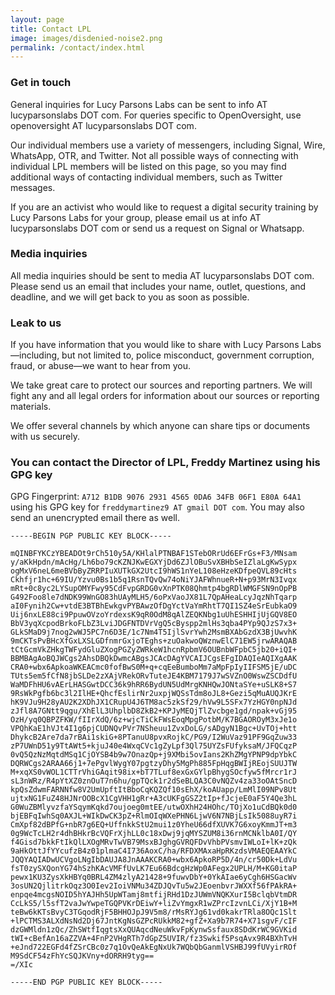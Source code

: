 ```yaml
---
layout: page
title: Contact LPL
image: images/disdenied-noise2.png
permalink: /contact/index.html
---
```

### Get in touch ###

General inquiries for Lucy Parsons Labs can be sent to info AT lucyparsonslabs DOT com. For queries specific to OpenOversight, use openoversight AT lucyparsonslabs DOT com.

Our individual members use a variety of messengers, including Signal, Wire, WhatsApp, OTR, and Twitter. Not all possible ways of connecting with individual LPL members will be listed on this page, so you may find additional ways of contacting individual members, such as Twitter messages.

If you are an activist who would like to request a digital security training by Lucy Parsons Labs for your group, please email us at info AT lucyparsonslabs DOT com or send us a request on Signal or Whatsapp.

### Media inquiries ###
All media inquiries should be sent to media AT lucyparsonslabs DOT com. Please send us an email that includes your name, outlet, questions, and deadline, and we will get back to you as soon as possible.

### Leak to us ###
If you have information that you would like to share with Lucy Parsons Labs—including, but not limited to, police misconduct, government corruption, fraud, or abuse—we want to hear from you.

We take great care to protect our sources and reporting partners. We will fight any and all legal orders for information about our sources or reporting materials.

We offer several channels by which anyone can share tips or documents with us securely.

### You can contact the Director of LPL, Freddy Martinez using his GPG key

GPG Fingerprint: `A712 B1DB 9076 2931 4565 0DA6 34FB 06F1 E80A 64A1` using his GPG key for `freddymartinez9 AT gmail DOT com`. You may also send an unencrypted email there as well.

~~~~~~~~
-----BEGIN PGP PUBLIC KEY BLOCK-----

mQINBFYKCzYBEADOt9rCh510y5A/KHlalPTNBAF1STebORrUd6EFrGs+F3/MNsam
y/aKkHpdn/mAcHg/Lh6bo79cKZNJKwEGXYjDd6ZJlOBuSvXBHbSeIZlaLgKwSypx
ogMxV6neL6meBVbByZRRPIuXUTkGX2UtcI9hWS1nYeL108eHzeKDfpeQVL89cHts
Ckhfjr1hc+69IU/Yzvu0Bs1b5q1RsnTQvQw74oNiYJAFWhnueR+N+p93MrN3Ivqx
mRt+0c8yc2LYSupOMYFwy95CdFvpGRDG0vXnPTK08Qhmtp4bgRDlWMGFSN9nOpPB
G492Foo8le7dNDK99WnGO83hUAyMLH5/6oPxVaoJX81L7QpAHeaLcyJqzNhTqarp
aI0Fynih2Cw+vtdE3BTBhEwkgvPYBAwzOfDgYctVaYmRhtT7QI1SZ4eSrEubkaO9
Uij6nxLE88ci9PpuwOVzoYrdexsK9qR0OdM8qAlZEQKNbg1uUhESHHIjUjGQV8EO
BbV3yqXcpodBrkoFLbZ3LviJDGFNTDVrVgQ5cByspp2mlHs3qba4PYp9QJzS7x3+
GLkSMaD9j7nog2wWJ5PC7n6D3E/1c7Nm4T5IjlSvrYwh2MsmBXAbGzdX3BjUwvhK
9mCKTsPvBHcXfGxLXSLGDfnmrGxjoTEghs+zuOakwoQWznwElC71EW5jrwARAQAB
tCtGcmVkZHkgTWFydGluZXogPGZyZWRkeW1hcnRpbmV6OUBnbWFpbC5jb20+iQI+
BBMBAgAoBQJWCgs2AhsDBQkDwmcABgsJCAcDAgYVCAIJCgsEFgIDAQIeAQIXgAAK
CRA0+wbx6ApkoaWKEACmc0fofBwS0M+q+cqEeBumboMm7aMpFpIyIIFSM5jE/uDC
TUts5em5fCfN8jbSLDe2zXAjVRekORvTuteJE4KBM7179J7wSVZnO0WswZSCDdfU
WaMDFhHU6vAErLHASGwtDCC36k9hRR6BydUN5UdMrgKNHQwJONtaSYe+uSLK8+S7
9RsWkPgfb6bc3l2IlHE+QhcfEslirNr2uxpjWQSsTdm8oJL8+Gezi5qMuAUQJKrE
hK9VJu9H28yAU2K2XDhJX1CRupU4J6TM8ac5zkSf29/hVw9L5SFx7YzHGY0npNJd
zJfl8A7GNtt9qgu/XhElL3UhplbD8ZkB2+KPJyMEQjTlZvcbge1gd/npak+vGj95
OzH/yq0QBPZFKW/fIIrXdQ/6z+wjcTiCkFWsEoqMpgPotbM/K7BGAOROyM3xJe1o
VPQhKaE1hVJt4I1g6pjCUDNQvPVr7NSheuu1ZvxDoLG/sADgyN1Bgc+UvTOj+htt
DhykcB2Are7da7rBAi1skiG+8PTanuU8pvxRojkC/PG9/I2WuVaz91PF9GqZuw33
zP7UWnD51y9TtAWt5+kjuJ40e4WxqCVc1gZyLpf3Ql75UYZsFUfyksaM/JFQCqzP
0vQ5QzNzMqtdMSq1CjOYSB4b9w7OnazQp+j9XMbi5ovIans2KhZMgYPNP9dpYbkC
DQRWCgs2ARAA66j1+7ePgvlWygY07pgtzyDhy5MgPh885FpHqgBWIjREojSUUJTW
M+xqXS0vWOL1CTTrVhiGAqit98ix+bT7TLuf8exGxGYlpBhygSOcfyw5fMrcr1rJ
sL3nWRz/R4pYtXZ0znOuT7n6hu/gpTQck1r2dSeBLQA3C0vNQZv4za33oOAtSncD
kpQsZdwmFARNNfw8V2UmUpftItBboCqKQZQf10sEhX/koAUapp/LmMlI09NPv8Ut
ujtxNG1FuZ48HJNrOOBcX1CgVHH1gRr+A3cUKFgGSZ2tIp+fJcjeE0aF5Y4Qe3hL
G0WuZBMlyvzfaYSqymKqkd7oujoeg0mtEE/utwOXhH24HOhc/TOjXo1uCdBQk0d0
bjEBFqIwhSq0AXJL+WIkDwCK3pZ+RlmOIqWXePHN6LjwV6N7NBjLsIk5088uyR7i
CmXpf82dBPfG+nbR7g6EQ+UffnkkStU2mui1z0YheU66dfXUVK7G6xoyKmmJT+m3
0g9WcTcLH2r4dhBHkrBcVQFrXjhLL0c18xDwj9jqMYSZUM8i36rnMCNklbA0I/QY
f4Gisd7bkkFtIkQlLXOgMRvTwVB79MsxBJghgGVRQFDvVhbPVsmvIWLoI+lK+zQk
9aHkOttJfYYcufzB4z01plmaC4I736AoxC/ha/RFDXMAxaHpRKzdsVMAEQEAAYkC
JQQYAQIADwUCVgoLNgIbDAUJA8JnAAAKCRA0+wbx6ApkoRP5D/4n/cr50Dk+LdVu
fsT0zySXQonYG74hSzhKAcVMFfUvLK7Eu66BdcgHzWp0AFegx2UPLH/M+KG0itaP
pewx1KU3ZysXkHBYq0BRL4ZM4zlyA21428+9fuwvDbY+0YkAIae6yCgh6HSGacWv
3osUN2QjlitrkOqz3O0Iev2IoiVNMu34ZDJQvTu5w2JEoenbvrJWXXf56fPAkRA+
enpqe4mcgsNOID5hYAJHh5UpWTamj8mtfijRHd1DzJUWmVNQKXurI5BclqbVtmDR
CcLkS5/l5sfT2vaJwYwpeTGQPVKrDEiwY+liZvYmgxR1wZPrcIzvnLCi/XjY1B+M
teBw6kKTsBvyC3TGqodRjF5BHHOJpJ9V5m8/rMsRYJg61vd0kakrTRla8OQc1Slt
+lPCTMS3ALXdNsNd2Dj67JntKgNsGZPcRUkkM82+gfZ+Xa9b7R74+X71sgvF/cIF
dzGWMldn1zQc/ZhSWtfIqgtsXxQUAqcdNeuWkvFpKynwSsfaux8SDdKrWC9GVKid
tWI+cBefAn16aZZVA+4FnP2VHgRTh7dGpZ5UVIR/fz3Swkif5PsqAvx9R4BXhTvH
+eJnd722EGFd4fZSrCBc0z7q1OvQeAkEgNxUk7WQbQbGanmlVSHBJ99fUVyirROf
M9SdCF54zFhYcSQJKVny+dORRH9tyg==
=/XIc

-----END PGP PUBLIC KEY BLOCK-----
~~~~~~~~

